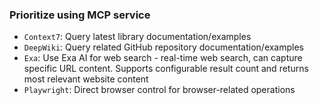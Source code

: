 ### Prioritize using MCP service

- `Context7`: Query latest library documentation/examples
- `DeepWiki`: Query related GitHub repository documentation/examples
- `Exa`: Use Exa AI for web search - real-time web search, can capture specific URL content. Supports configurable result count and returns most relevant website content
- `Playwright`: Direct browser control for browser-related operations